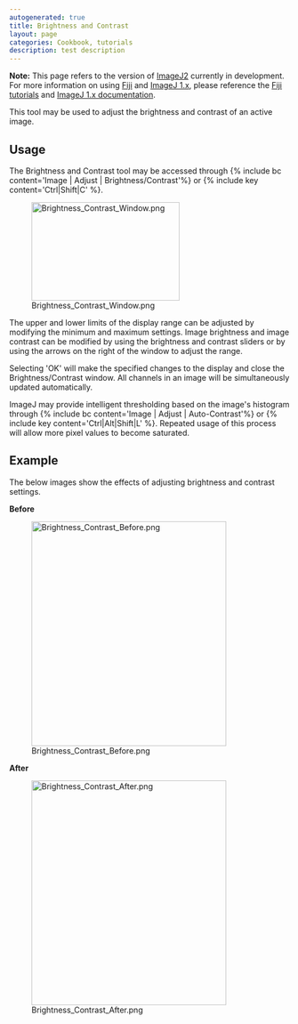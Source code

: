 ```yaml
---
autogenerated: true
title: Brightness and Contrast
layout: page
categories: Cookbook, tutorials
description: test description
---
```


**Note:** This page refers to the version of [ImageJ2](/software/imagej2) currently in development. For more information on using [Fiji](/fiji) and [ImageJ 1.x](/software/imagej1), please reference the [Fiji tutorials](Category_Tutorials) and [ImageJ 1.x documentation](https://imagej.net/docs/).

This tool may be used to adjust the brightness and contrast of an active image.

Usage
-----

The Brightness and Contrast tool may be accessed through {% include bc content='Image | Adjust | Brightness/Contrast'%} or {% include key content='Ctrl\|Shift\|C' %}.

<figure><img src="/media/Brightness Contrast Window.png" title="Brightness_Contrast_Window.png" width="266" height="177" alt="Brightness_Contrast_Window.png" /><figcaption aria-hidden="true">Brightness_Contrast_Window.png</figcaption></figure>

The upper and lower limits of the display range can be adjusted by modifying the minimum and maximum settings. Image brightness and image contrast can be modified by using the brightness and contrast sliders or by using the arrows on the right of the window to adjust the range.

Selecting 'OK' will make the specified changes to the display and close the Brightness/Contrast window. All channels in an image will be simultaneously updated automatically.

ImageJ may provide intelligent thresholding based on the image's histogram through {% include bc content='Image | Adjust | Auto-Contrast'%} or {% include key content='Ctrl\|Alt\|Shift\|L' %}. Repeated usage of this process will allow more pixel values to become saturated.

Example
-------

The below images show the effects of adjusting brightness and contrast settings.

**Before**

<figure><img src="/media/Brightness Contrast Before.png" title="Brightness_Contrast_Before.png" width="350" height="404" alt="Brightness_Contrast_Before.png" /><figcaption aria-hidden="true">Brightness_Contrast_Before.png</figcaption></figure>

**After**

<figure><img src="/media/Brightness Contrast After.png" title="Brightness_Contrast_After.png" width="350" height="404" alt="Brightness_Contrast_After.png" /><figcaption aria-hidden="true">Brightness_Contrast_After.png</figcaption></figure>
